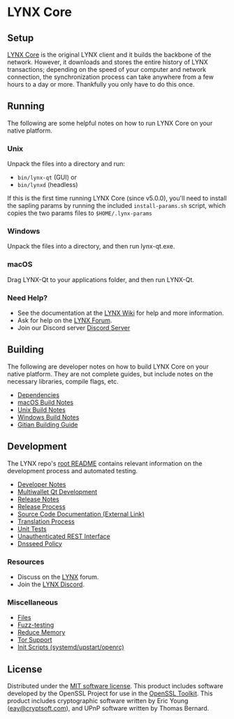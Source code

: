 LYNX Core
=============

Setup
---------------------
[LYNX Core](http://lynx.org/wallet) is the original LYNX client and it builds the backbone of the network. However, it downloads and stores the entire history of LYNX transactions; depending on the speed of your computer and network connection, the synchronization process can take anywhere from a few hours to a day or more. Thankfully you only have to do this once.

Running
---------------------
The following are some helpful notes on how to run LYNX Core on your native platform.

### Unix

Unpack the files into a directory and run:

- `bin/lynx-qt` (GUI) or
- `bin/lynxd` (headless)

If this is the first time running LYNX Core (since v5.0.0), you'll need to install the sapling params by running the included `install-params.sh` script, which copies the two params files to `$HOME/.lynx-params`

### Windows

Unpack the files into a directory, and then run lynx-qt.exe.

### macOS

Drag LYNX-Qt to your applications folder, and then run LYNX-Qt.

### Need Help?

* See the documentation at the [LYNX Wiki](https://github.com/LYNX-Project/LYNX/wiki)
for help and more information.
* Ask for help on the [LYNX Forum](http://forum.lynx.org/).
* Join our Discord server [Discord Server](https://discord.lynx.org)

Building
---------------------
The following are developer notes on how to build LYNX Core on your native platform. They are not complete guides, but include notes on the necessary libraries, compile flags, etc.

- [Dependencies](dependencies.md)
- [macOS Build Notes](build-osx.md)
- [Unix Build Notes](build-unix.md)
- [Windows Build Notes](build-windows.md)
- [Gitian Building Guide](gitian-building.md)

Development
---------------------
The LYNX repo's [root README](/README.md) contains relevant information on the development process and automated testing.

- [Developer Notes](developer-notes.md)
- [Multiwallet Qt Development](multiwallet-qt.md)
- [Release Notes](release-notes.md)
- [Release Process](release-process.md)
- [Source Code Documentation (External Link)](https://www.fuzzbawls.pw/lynx/doxygen/)
- [Translation Process](translation_process.md)
- [Unit Tests](unit-tests.md)
- [Unauthenticated REST Interface](REST-interface.md)
- [Dnsseed Policy](dnsseed-policy.md)

### Resources
* Discuss on the [LYNX](http://forum.lynx.org/) forum.
* Join the [LYNX Discord](https://discord.lynx.org).

### Miscellaneous
- [Files](files.md)
- [Fuzz-testing](fuzzing.md)
- [Reduce Memory](reduce-memory.md)
- [Tor Support](tor.md)
- [Init Scripts (systemd/upstart/openrc)](init.md)

License
---------------------
Distributed under the [MIT software license](/COPYING).
This product includes software developed by the OpenSSL Project for use in the [OpenSSL Toolkit](https://www.openssl.org/). This product includes
cryptographic software written by Eric Young ([eay@cryptsoft.com](mailto:eay@cryptsoft.com)), and UPnP software written by Thomas Bernard.
